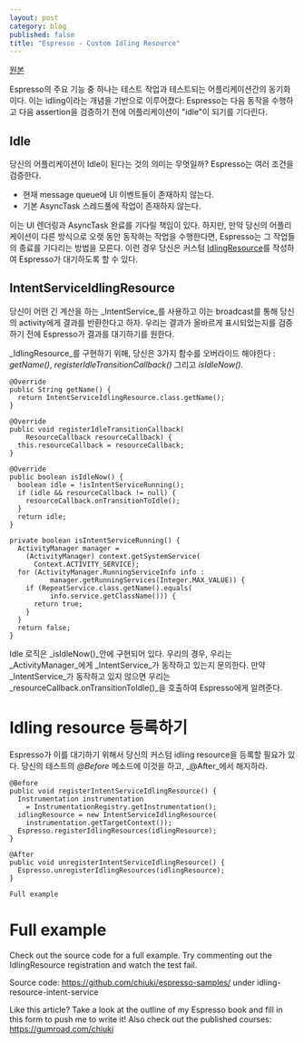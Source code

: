```yaml
---
layout: post
category: blog
published: false
title: "Espresso - Custom Idling Resource"
---
```

[원본](http://blog.sqisland.com/2015/04/espresso-custom-idling-resource.html)

Espresso의 주요 기능 중 하나는 테스트 작업과 테스트되는 어플리케이션간의 동기화이다. 이는 idling이라는 개념을 기반으로 이루어졌다: Espresso는 다음 동작을 수행하고 다음 assertion을 검증하기 전에 어플리케이션이 "idle"이 되기를 기다린다.

## Idle

당신의 어플리케이션이 Idle이 된다는 것의 의미는 무엇일까? Espresso는 여러 조건을 검증한다.

* 현재 message queue에 UI 이벤트들이 존재하지 않는다.
* 기본 AsyncTask 스레드풀에 작업이 존재하지 않는다.

이는 UI 렌더링과 AsyncTask 완료를 기다릴 책임이 있다. 하지만, 만약 당신의 어플리케이션이 다른 방식으로 오랫 동안 동작하는 작업을 수행한다면, Espresso는 그 작업들의 종료를 기다리는 방법을 모른다. 이런 경우 당신은 커스텀 [IdlingResource](http://developer.android.com/intl/ko/reference/android/support/test/espresso/IdlingResource.html)를 작성하여 Espresso가 대기하도록 할 수 있다.

## IntentServiceIdlingResource

당신이 어떤 긴 계산을 하는 _IntentService_를 사용하고 이는 broadcast를 통해 당신의 activity에게 결과를 반환한다고 하자. 우리는 결과가 올바르게 표시되었는지를 검증하기 전에 Espresso가 결과를 대기하기를 원한다.

_IdlingResource_를 구현하기 위해, 당신은 3가지 함수를 오버라이드 해야한다 : _getName()_, _registerIdleTransitionCallback()_ 그리고 _isIdleNow()_.

    @Override
    public String getName() {
      return IntentServiceIdlingResource.class.getName();
    }

    @Override
    public void registerIdleTransitionCallback(
        ResourceCallback resourceCallback) {
      this.resourceCallback = resourceCallback;
    }

    @Override
    public boolean isIdleNow() {
      boolean idle = !isIntentServiceRunning();
      if (idle && resourceCallback != null) {
        resourceCallback.onTransitionToIdle();
      }
      return idle;
    }

    private boolean isIntentServiceRunning() {
      ActivityManager manager = 
        (ActivityManager) context.getSystemService(
          Context.ACTIVITY_SERVICE);
      for (ActivityManager.RunningServiceInfo info : 
              manager.getRunningServices(Integer.MAX_VALUE)) {
        if (RepeatService.class.getName().equals(
              info.service.getClassName())) {
          return true;
        }
      }
      return false;
    }

Idle 로직은 _isIdleNow()_안에 구현되어 있다. 우리의 경우, 우리는 _ActivityManager_에게 _IntentService_가 동작하고 있는지 문의한다. 만약 _IntentService_가 동작하고 있지 않으면 우리는 _resourceCallback.onTransitionToIdle()_을 호출하여 Espresso에게 알려준다. 

# Idling resource 등록하기

Espresso가 이를 대기하기 위해서 당신의 커스텀 idling resource을 등록할 필요가 있다. 당신의 테스트의 _@Before_ 메소드에 이것을 하고, _@After_에서 해지하라.

    @Before
    public void registerIntentServiceIdlingResource() {
      Instrumentation instrumentation 
        = InstrumentationRegistry.getInstrumentation();
      idlingResource = new IntentServiceIdlingResource(
        instrumentation.getTargetContext());
      Espresso.registerIdlingResources(idlingResource);
    }

    @After
    public void unregisterIntentServiceIdlingResource() {
      Espresso.unregisterIdlingResources(idlingResource);
    }
    
    Full example


# Full example
Check out the source code for a full example. Try commenting out the IdlingResource registration and watch the test fail.

Source code: https://github.com/chiuki/espresso-samples/ under idling-resource-intent-service

Like this article? Take a look at the outline of my Espresso book and fill in this form to push me to write it! Also check out the published courses: https://gumroad.com/chiuki
